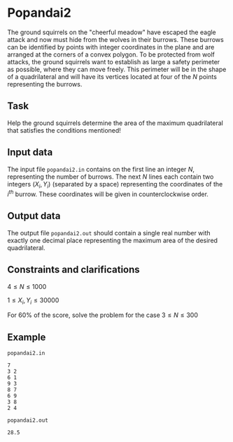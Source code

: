 # Popandai2

The ground squirrels on the "cheerful meadow" have escaped the eagle attack and now must hide from the wolves in their burrows. These burrows can be identified by points with integer coordinates in the plane and are arranged at the corners of a convex polygon. To be protected from wolf attacks, the ground squirrels want to establish as large a safety perimeter as possible, where they can move freely. This perimeter will be in the shape of a quadrilateral and will have its vertices located at four of the $N$ points representing the burrows.

## Task

Help the ground squirrels determine the area of the maximum quadrilateral that satisfies the conditions mentioned!

## Input data

The input file `popandai2.in` contains on the first line an integer $N$, representing the number of burrows. The next $N$ lines each contain two integers $(X_i, Y_i)$ (separated by a space) representing the coordinates of the $i^{th}$ burrow. These coordinates will be given in counterclockwise order.

## Output data

The output file `popandai2.out` should contain a single real number with exactly one decimal place representing the maximum area of the desired quadrilateral.

## Constraints and clarifications

$4 \leq N \leq 1000$

$1 \leq X_i, Y_i \leq 30000$

For $60\%$ of the score, solve the problem for the case $3 \leq N \leq 300$

## Example

`popandai2.in`
```
7
3 2
6 1
9 3
8 7
6 9
3 8
2 4
```

`popandai2.out`
```
28.5
```